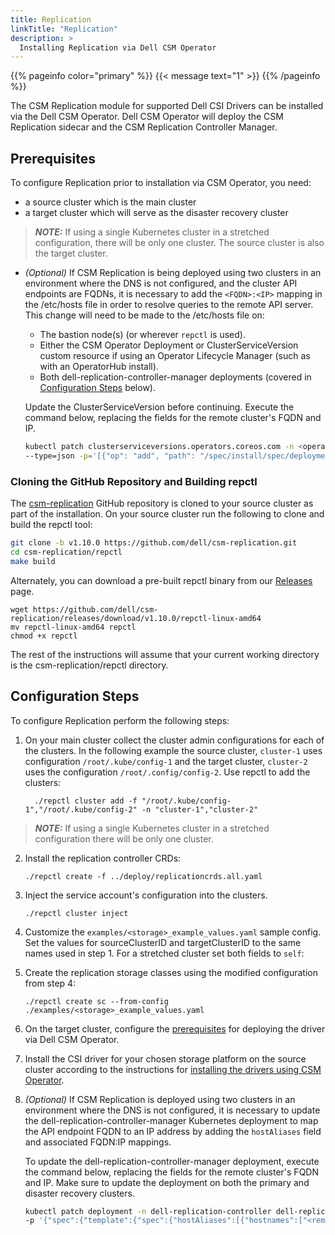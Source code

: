 ```yaml
---
title: Replication
linkTitle: "Replication"
description: >
  Installing Replication via Dell CSM Operator
---
```

{{% pageinfo color="primary" %}}
{{< message text="1" >}}
{{% /pageinfo %}}

The CSM Replication module for supported Dell CSI Drivers can be installed via the Dell CSM Operator. Dell CSM Operator will deploy the CSM Replication sidecar and the CSM Replication Controller Manager.

## Prerequisites
To configure Replication prior to installation via CSM Operator, you need:

- a source cluster which is the main cluster
- a target cluster which will serve as the disaster recovery cluster
> **_NOTE:_**  If using a single Kubernetes cluster in a stretched configuration, there will be only one cluster. The source cluster is also the target cluster.

- _(Optional)_ If CSM Replication is being deployed using two clusters in an environment where the DNS is not configured, and the cluster API endpoints are
FQDNs, it is necessary to add the `<FQDN>:<IP>` mapping in the /etc/hosts file in order to resolve queries to the remote API server.
This change will need to be made to the /etc/hosts file on:
    - The bastion node(s) (or wherever `repctl` is used).
    - Either the CSM Operator Deployment or ClusterServiceVersion custom resource if using an Operator Lifecycle Manager (such as with an OperatorHub install).
    - Both dell-replication-controller-manager deployments (covered in [Configuration Steps](#configuration-steps) below).

    Update the ClusterServiceVersion before continuing. Execute the command below, replacing the fields for the remote cluster's FQDN and IP.
    ```bash 
    kubectl patch clusterserviceversions.operators.coreos.com -n <operator-namespace> dell-csm-operator-certified.v1.3.0 \
    --type=json -p='[{"op": "add", "path": "/spec/install/spec/deployments/0/spec/template/spec/hostAliases", "value": [{"ip":"<remote-IP>","hostnames":["<remote-FQDN>"]}]}]'
    ```

### Cloning the GitHub Repository and Building repctl
The [csm-replication](https://github.com/dell/csm-replication.git) GitHub repository is cloned to your source cluster as part of the installation. On your source cluster run the following to clone and build the repctl tool:

```bash
git clone -b v1.10.0 https://github.com/dell/csm-replication.git
cd csm-replication/repctl
make build
```

Alternately, you can download a pre-built repctl binary from our [Releases](https://github.com/dell/csm-replication/releases) page.
```shell
wget https://github.com/dell/csm-replication/releases/download/v1.10.0/repctl-linux-amd64
mv repctl-linux-amd64 repctl
chmod +x repctl
```

The rest of the instructions will assume that your current working directory is the csm-replication/repctl directory.
## Configuration Steps
To configure Replication perform the following steps:

1. On your main cluster collect the cluster admin configurations for each of the clusters. In the following example the source cluster, `cluster-1` uses configuration `/root/.kube/config-1` and the target cluster, `cluster-2` uses the configuration `/root/.config/config-2`. Use repctl to add the clusters:
    ```shell
      ./repctl cluster add -f "/root/.kube/config-1","/root/.kube/config-2" -n "cluster-1","cluster-2"
    ```
  > **_NOTE:_**  If using a single Kubernetes cluster in a stretched configuration there will be only one cluster.
2. Install the replication controller CRDs:
    ```shell
    ./repctl create -f ../deploy/replicationcrds.all.yaml
    ```
3. Inject the service account's configuration into the clusters.
    ```shell
    ./repctl cluster inject
    ```
4. Customize the `examples/<storage>_example_values.yaml` sample config. Set the values for sourceClusterID and targetClusterID to the same names used in step 1. For a stretched cluster set both fields to `self`:

5. Create the replication storage classes using the modified configuration from step 4:
    ```shell
    ./repctl create sc --from-config ./examples/<storage>_example_values.yaml
    ```
6. On the target cluster, configure the [prerequisites](../../../csmoperator/drivers/#pre-requisites-for-installation-of-the-csi-drivers) for deploying the driver via Dell CSM Operator.

7. Install the CSI driver for your chosen storage platform on the source cluster according to the instructions for [installing the drivers using CSM Operator](../../../csmoperator/drivers/#installing-csi-driver-via-operator).

8. _(Optional)_ If CSM Replication is deployed using two clusters in an environment where the DNS is not configured, it is necessary to update the dell-replication-controller-manager Kubernetes deployment to map the API endpoint FQDN to an IP address by adding the `hostAliases` field and associated FQDN:IP mappings.

    To update the dell-replication-controller-manager deployment, execute the command below, replacing the fields for the remote cluster's FQDN and IP. Make sure to update the deployment on both the primary and disaster recovery clusters.
    ```bash
    kubectl patch deployment -n dell-replication-controller dell-replication-controller-manager \
    -p '{"spec":{"template":{"spec":{"hostAliases":[{"hostnames":["<remote-FQDN>"],"ip":"<remote-IP>"}]}}}}'
    ```

